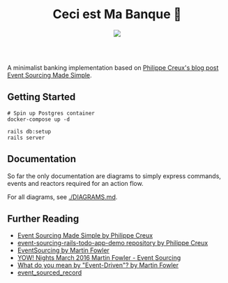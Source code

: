<br><br>

<h1 align="center">Ceci est Ma Banque 🏦</h1>

<p align="center">
  <a target="_blank" href="https://github.com/wcalderipe/ma-banque/actions?query=workflow%3ACI+branch%3Amaster ">
    <img src="https://github.com/wcalderipe/ma-banque/workflows/CI/badge.svg">
  </a>
</p>

<br><br>

A minimalist banking implementation based on [Philippe Creux's blog post Event Sourcing Made Simple](https://kickstarter.engineering/event-sourcing-made-simple-4a2625113224).

## Getting Started

```
# Spin up Postgres container
docker-compose up -d

rails db:setup
rails server
```

## Documentation

So far the only documentation are diagrams to simply express commands,
events and reactors required for an action flow.

For all diagrams, see [./DIAGRAMS.md](./docs/DIAGRAMS.md).

## Further Reading

- [Event Sourcing Made Simple by Philippe Creux](https://kickstarter.engineering/event-sourcing-made-simple-4a2625113224)
- [event-sourcing-rails-todo-app-demo repository by Philippe Creux](https://github.com/pcreux/event-sourcing-rails-todo-app-demo)
- [EventSourcing by Martin Fowler](https://martinfowler.com/eaaDev/EventSourcing.html)
- [YOW! Nights March 2016 Martin Fowler - Event Sourcing](https://www.youtube.com/watch?v=aweV9FLTZkU)
- [What do you mean by "Event-Driven"? by Martin Fowler](https://martinfowler.com/articles/201701-event-driven.html)
- [event_sourced_record](https://github.com/fhwang/event_sourced_record)
